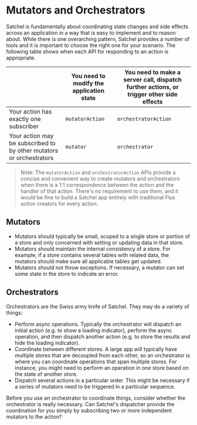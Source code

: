 # Mutators and Orchestrators

Satchel is fundamentally about coordinating state changes and side effects across an application in a way that is easy to implement and to reason about.
While there is one overarching pattern, Satchel provides a number of tools and it is important to choose the right one for your scenario.
The following table shows when each API for responding to an action is appropriate.

|                                                                     | You need to modify the application state | You need to make a server call, dispatch further actions, or trigger other side effects |
|---------------------------------------------------------------------|------------------------------------------|---|
| Your action has exactly one subscriber                              | `mutatorAction`                          | `orchestratorAction` |
| Your action may be subscribed to by other mutators or orchestrators | `mutator`                                | `orchestrator` |




> Note: The `mutatorAction` and `orchestratorAction` APIs provide a concise and convenient way to create mutators and orchestrators when there is a 1:1 correspondence between the action and the handler of that action.
> There's no requirement to use them, and it would be fine to build a Satchel app entirely with traditional Flux action creators for every action.

## Mutators

* Mutators should typically be small, scoped to a single store or portion of a store and only concerned with setting or updating data in that store.
* Mutators should maintain the internal consistency of a store.
  For example, if a store contains several tables with related data, the mutators should make sure all applicable tables get updated.
* Mutators should not throw exceptions.
  If necessary, a mutator can set some state in the store to indicate an error.

## Orchestrators

Orchestrators are the Swiss army knife of Satchel.
They may do a variety of things:

* Perform async operations.
  Typically the orchestrator will dispatch an initial action (e.g. to show a loading indicator), perform the async operation, and then dispatch another action (e.g. to store the results and hide the loading indicator).
* Coordinate between different stores.
  A large app will typically have multiple stores that are decoupled from each other, so an orchestrator is where you can coordinate operations that span multiple stores.
  For instance, you might need to perform an operation in one store based on the state of another store.
* Dispatch several actions in a particular order.
  This might be necessary if a series of mutators need to be triggered in a particular sequence.

Before you use an orchestrator to coordinate things, consider whether the orchestrator is really necessary.  Can Satchel's dispatcher provide the coordination for you simply by subscribing two or more independent mutators to the action?
